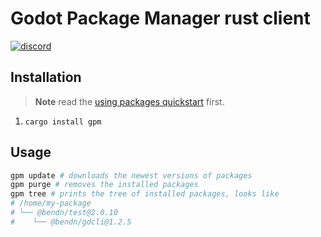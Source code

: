 # Godot Package Manager rust client

[![discord](https://img.shields.io/discord/853476898071117865?label=chat&logo=discord&style=for-the-badge&logoColor=white)](https://discord.gg/6mcdWWBkrr "Chat on Discord")

## Installation

> **Note** read the [using packages quickstart](https://github.com/godot-package-manager#using-packages-quickstart) first.

1. `cargo install gpm`

## Usage

```bash
gpm update # downloads the newest versions of packages
gpm purge # removes the installed packages
gpm tree # prints the tree of installed packages, looks like
# /home/my-package
# └── @bendn/test@2.0.10
#    └── @bendn/gdcli@1.2.5
```
